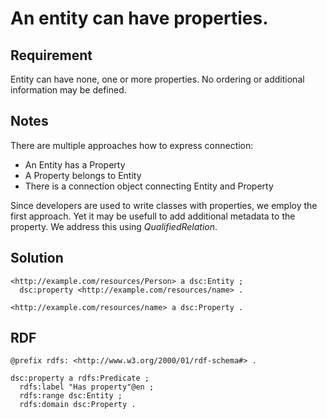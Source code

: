 # An entity can have properties.

## Requirement
Entity can have none, one or more properties.
No ordering or additional information may be defined.

## Notes
There are multiple approaches how to express connection:
* An Entity has a Property
* A Property belongs to Entity
* There is a connection object connecting Entity and Property

Since developers are used to write classes with properties, we employ the first approach.
Yet it may be usefull to add additional metadata to the property.
We address this using _QualifiedRelation_.

## Solution
```Turtle
<http://example.com/resources/Person> a dsc:Entity ;
  dsc:property <http://example.com/resources/name> .

<http://example.com/resources/name> a dsc:Property .
```

## RDF
```Turtle
@prefix rdfs: <http://www.w3.org/2000/01/rdf-schema#> .

dsc:property a rdfs:Predicate ;
  rdfs:label "Has property"@en ;
  rdfs:range dsc:Entity ;
  rdfs:domain dsc:Property .
```
